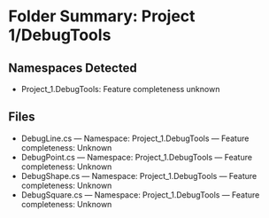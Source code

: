 # Folder Summary: Project 1/DebugTools

## Namespaces Detected
- Project_1.DebugTools: Feature completeness unknown

## Files
- DebugLine.cs — Namespace: Project_1.DebugTools — Feature completeness: Unknown
- DebugPoint.cs — Namespace: Project_1.DebugTools — Feature completeness: Unknown
- DebugShape.cs — Namespace: Project_1.DebugTools — Feature completeness: Unknown
- DebugSquare.cs — Namespace: Project_1.DebugTools — Feature completeness: Unknown
